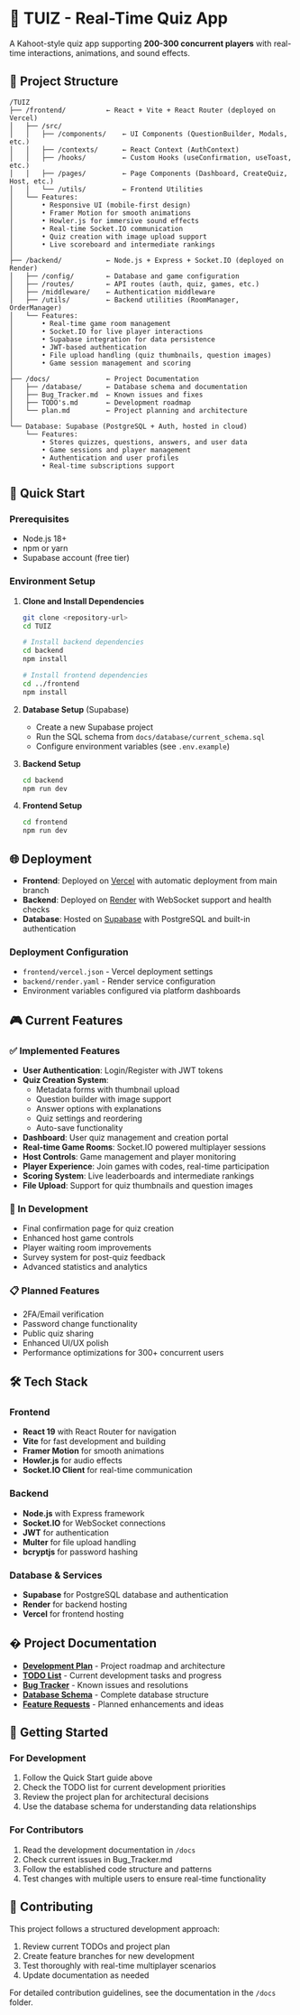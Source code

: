# 🎯 TUIZ - Real-Time Quiz App

A Kahoot-style quiz app supporting **200-300 concurrent players** with real-time interactions, animations, and sound effects.

## 📁 Project Structure

```
/TUIZ
├── /frontend/          ← React + Vite + React Router (deployed on Vercel)
│   ├── /src/
│   │   ├── /components/    ← UI Components (QuestionBuilder, Modals, etc.)
│   │   ├── /contexts/      ← React Context (AuthContext)
│   │   ├── /hooks/         ← Custom Hooks (useConfirmation, useToast, etc.)
│   │   ├── /pages/         ← Page Components (Dashboard, CreateQuiz, Host, etc.)
│   │   └── /utils/         ← Frontend Utilities
│   └── Features:
│       • Responsive UI (mobile-first design)
│       • Framer Motion for smooth animations
│       • Howler.js for immersive sound effects
│       • Real-time Socket.IO communication
│       • Quiz creation with image upload support
│       • Live scoreboard and intermediate rankings
│
├── /backend/           ← Node.js + Express + Socket.IO (deployed on Render)
│   ├── /config/        ← Database and game configuration
│   ├── /routes/        ← API routes (auth, quiz, games, etc.)
│   ├── /middleware/    ← Authentication middleware
│   ├── /utils/         ← Backend utilities (RoomManager, OrderManager)
│   └── Features:
│       • Real-time game room management
│       • Socket.IO for live player interactions
│       • Supabase integration for data persistence
│       • JWT-based authentication
│       • File upload handling (quiz thumbnails, question images)
│       • Game session management and scoring
│
├── /docs/              ← Project Documentation
│   ├── /database/      ← Database schema and documentation
│   ├── Bug_Tracker.md  ← Known issues and fixes
│   ├── TODO's.md       ← Development roadmap
│   └── plan.md         ← Project planning and architecture
│
└── Database: Supabase (PostgreSQL + Auth, hosted in cloud)
    └── Features:
        • Stores quizzes, questions, answers, and user data
        • Game sessions and player management
        • Authentication and user profiles
        • Real-time subscriptions support
```

## 🚀 Quick Start

### Prerequisites
- Node.js 18+
- npm or yarn
- Supabase account (free tier)

### Environment Setup

1. **Clone and Install Dependencies**
   ```bash
   git clone <repository-url>
   cd TUIZ
   
   # Install backend dependencies
   cd backend
   npm install
   
   # Install frontend dependencies
   cd ../frontend
   npm install
   ```

2. **Database Setup** (Supabase)
   - Create a new Supabase project
   - Run the SQL schema from `docs/database/current_schema.sql`
   - Configure environment variables (see `.env.example`)

3. **Backend Setup**
   ```bash
   cd backend
   npm run dev
   ```

4. **Frontend Setup**
   ```bash
   cd frontend
   npm run dev
   ```

## 🌐 Deployment

- **Frontend**: Deployed on [Vercel](https://vercel.com) with automatic deployment from main branch
- **Backend**: Deployed on [Render](https://render.com) with WebSocket support and health checks
- **Database**: Hosted on [Supabase](https://supabase.com) with PostgreSQL and built-in authentication

### Deployment Configuration
- `frontend/vercel.json` - Vercel deployment settings
- `backend/render.yaml` - Render service configuration
- Environment variables configured via platform dashboards

## 🎮 Current Features

### ✅ Implemented Features
- **User Authentication**: Login/Register with JWT tokens
- **Quiz Creation System**: 
  - Metadata forms with thumbnail upload
  - Question builder with image support
  - Answer options with explanations
  - Quiz settings and reordering
  - Auto-save functionality
- **Dashboard**: User quiz management and creation portal
- **Real-time Game Rooms**: Socket.IO powered multiplayer sessions
- **Host Controls**: Game management and player monitoring
- **Player Experience**: Join games with codes, real-time participation
- **Scoring System**: Live leaderboards and intermediate rankings
- **File Upload**: Support for quiz thumbnails and question images

### 🚧 In Development
- Final confirmation page for quiz creation
- Enhanced host game controls
- Player waiting room improvements
- Survey system for post-quiz feedback
- Advanced statistics and analytics

### 📋 Planned Features
- 2FA/Email verification
- Password change functionality
- Public quiz sharing
- Enhanced UI/UX polish
- Performance optimizations for 300+ concurrent users

## 🛠️ Tech Stack

### Frontend
- **React 19** with React Router for navigation
- **Vite** for fast development and building
- **Framer Motion** for smooth animations
- **Howler.js** for audio effects
- **Socket.IO Client** for real-time communication

### Backend
- **Node.js** with Express framework
- **Socket.IO** for WebSocket connections
- **JWT** for authentication
- **Multer** for file upload handling
- **bcryptjs** for password hashing

### Database & Services
- **Supabase** for PostgreSQL database and authentication
- **Render** for backend hosting
- **Vercel** for frontend hosting

## � Project Documentation

- **[Development Plan](./docs/plan.md)** - Project roadmap and architecture
- **[TODO List](./docs/TODO's.md)** - Current development tasks and progress
- **[Bug Tracker](./docs/Bug_Tracker.md)** - Known issues and resolutions
- **[Database Schema](./docs/database/current_schema.sql)** - Complete database structure
- **[Feature Requests](./docs/feature_req.md)** - Planned enhancements and ideas

## 🚀 Getting Started

### For Development
1. Follow the Quick Start guide above
2. Check the TODO list for current development priorities
3. Review the project plan for architectural decisions
4. Use the database schema for understanding data relationships

### For Contributors
1. Read the development documentation in `/docs`
2. Check current issues in Bug_Tracker.md
3. Follow the established code structure and patterns
4. Test changes with multiple users to ensure real-time functionality



## 🤝 Contributing

This project follows a structured development approach:
1. Review current TODOs and project plan
2. Create feature branches for new development
3. Test thoroughly with real-time multiplayer scenarios
4. Update documentation as needed

For detailed contribution guidelines, see the documentation in the `/docs` folder.
